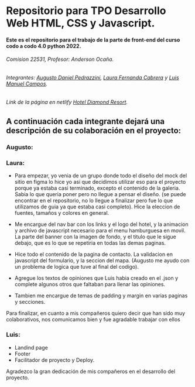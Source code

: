 # Repositorio para TPO Desarrollo Web HTML, CSS y Javascript.
#### Este es el repositorio para el trabajo de la parte de front-end del curso codo a codo 4.0 python 2022.
###### Comision 22531, Profesor: Anderson Ocaña.
###### Integrantes: [Augusto Daniel Pedrazzini](https://github.com/AuPedra), [Laura Fernanda Cabrera](https://github.com/laura-cabrera) y [Luis Manuel Campos](https://github.com/cr0t0).
###### Link de la página en netlify [Hotel Diamond Resort](https://diamondresort.netlify.app/).

## A continuación cada integrante dejará una descripción de su colaboración en el proyecto:

### Augusto:




### Laura:
* Para empezar, yo venia de un grupo donde todo el diseño del mock del sitio en figma lo hice yo asi que decidimos utilizar eso para el proyecto porque ya estaba casi terminado, excepto el contenido de la galeria. Sabia lo que queria poner pero no llegue a pensar el diseño.  (se puede encontrar en el repositorio, no lo llegue a finalizar pero fue lo que utilizamos de guia ya que estaba casi completo).  Hice la eleccion de fuentes, tamaños y colores en general.

* Me encargue del nav bar con los links y el logo del hotel, y la animacion y archivo de javascript necesario para el menu hamburguesa en movil. La parte del banner con la imagen de fondo, y el titulo que le sigue debajo, que es lo que se repetiria en todas las demas paginas.

* Hice todo el contenido de la pagina de contacto. La validacion en javascript del formulario, y la seccion del mapa. (Augusto me ayudo con un problema de logica que tuve al final del codigo).

* Agregue los textos de opiniones que Luis habia creado en el .json y complete algunos otros que faltaban para llenar las opiniones.

* Tambien me encargue de temas de padding y margin en varias paginas y secciones.

Para finalizar, en cuanto a mis compañeros quiero decir que han sido muy colaborativos, nos comunicamos bien y fue agradable trabajar con ellos




### Luis: 
 * Landind page 
 * Footer 
 * Facilitador de proyecto y Deploy.
  
 Agradezco la gran dedicación de mis compañeros en el desarrollo del proyecto.

